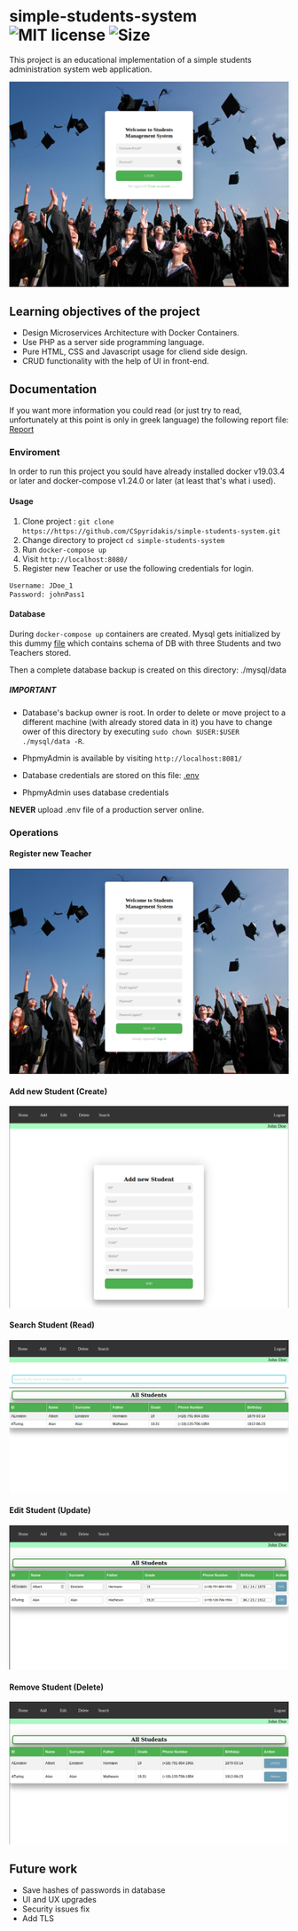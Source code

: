 # simple-students-system ![MIT license](https://img.shields.io/github/license/CSpyridakis/simple-students-system?style=plastic) ![Size](https://img.shields.io/github/repo-size/CSpyridakis/simple-students-system.svg?style=plastic)

This project is an educational implementation of a simple students administration system web application.

![](./doc/img/login.png)

## Learning objectives of the project
* Design Microservices Architecture with Docker Containers.
* Use PHP as a server side programming language. 
* Pure HTML, CSS and Javascript usage for cliend side design. 
* CRUD functionality with the help of UI in front-end.

## Documentation
If you want more information you could read (or just try to read, unfortunately at this point is only in greek language) the following report file: [Report](./doc/report.pdf)

### Enviroment
In order to run this project you sould have already installed docker v19.03.4 or later and docker-compose v1.24.0 or later (at least that's what i used).

#### Usage
1) Clone project : `git clone https://https://github.com/CSpyridakis/simple-students-system.git`
2) Change directory to project `cd simple-students-system`
3) Run `docker-compose up`
4) Visit `http://localhost:8080/`
5) Register new Teacher or use the following credentials for login.
```
Username: JDoe_1
Password: johnPass1
```
#### Database
During `docker-compose up` containers are created. Mysql gets initialized by this dummy [file](./mysql/students_administration_system_db.sql) which contains schema of DB with three Students and two Teachers stored.

Then a complete database backup is created on this directory: ./mysql/data

##### IMPORTANT
* Database's backup owner is root. In order to delete or move project to a different machine (with already stored data in it) you have to change ower of this directory by executing `sudo chown $USER:$USER ./mysql/data -R`.

* PhpmyAdmin is available by visiting `http://localhost:8081/`
* Database credentials are stored on this file: [.env](.env)
* PhpmyAdmin uses database credentials

**NEVER** upload .env file of a production server online.

### Operations
#### Register new Teacher
![Register](./doc/img/register.png)

#### Add new Student (Create)
![AddStudent](./doc/img/AddStudent.png)

#### Search Student (Read)
![SearchStudent](./doc/img/SearchStudent.png)

#### Edit Student (Update)
![EditStudents](./doc/img/EditStudents.png)

#### Remove Student (Delete)
![DeleteStudents](./doc/img/DeleteStudents.png)

## Future work
* Save hashes of passwords in database
* UI and UX upgrades
* Security issues fix
* Add TLS
